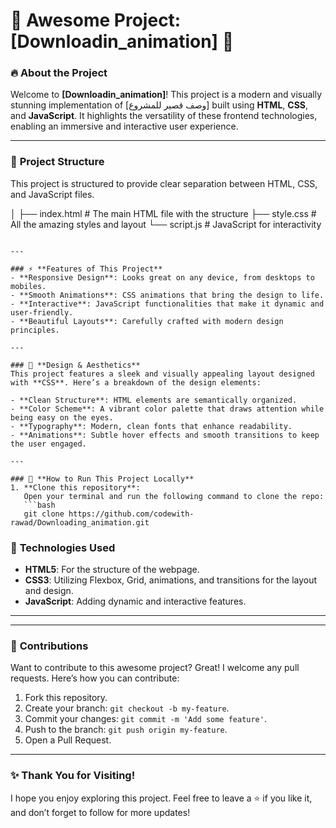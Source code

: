 # 🌟 Awesome Project: [Downloadin_animation] 🌟

### 🔥 **About the Project**
Welcome to **[Downloadin_animation]**! This project is a modern and visually stunning implementation of [وصف قصير للمشروع] built using **HTML**, **CSS**, and **JavaScript**. It highlights the versatility of these frontend technologies, enabling an immersive and interactive user experience.

---

### 📂 **Project Structure**
This project is structured to provide clear separation between HTML, CSS, and JavaScript files.

│
├── index.html            # The main HTML file with the structure
├── style.css             # All the amazing styles and layout
└── script.js             # JavaScript for interactivity
```

---

### ⚡ **Features of This Project**
- **Responsive Design**: Looks great on any device, from desktops to mobiles.
- **Smooth Animations**: CSS animations that bring the design to life.
- **Interactive**: JavaScript functionalities that make it dynamic and user-friendly.
- **Beautiful Layouts**: Carefully crafted with modern design principles.

---

### 🎨 **Design & Aesthetics**
This project features a sleek and visually appealing layout designed with **CSS**. Here’s a breakdown of the design elements:

- **Clean Structure**: HTML elements are semantically organized.
- **Color Scheme**: A vibrant color palette that draws attention while being easy on the eyes.
- **Typography**: Modern, clean fonts that enhance readability.
- **Animations**: Subtle hover effects and smooth transitions to keep the user engaged.

---

### 🚀 **How to Run This Project Locally**
1. **Clone this repository**:
   Open your terminal and run the following command to clone the repo:
   ```bash
   git clone https://github.com/codewith-rawad/Downloading_animation.git
   ```
   


### 🌈 **Technologies Used**
- **HTML5**: For the structure of the webpage.
- **CSS3**: Utilizing Flexbox, Grid, animations, and transitions for the layout and design.
- **JavaScript**: Adding dynamic and interactive features.

---






---

### 🚀 **Contributions**
Want to contribute to this awesome project? Great! I welcome any pull requests. Here’s how you can contribute:
1. Fork this repository.
2. Create your branch: `git checkout -b my-feature`.
3. Commit your changes: `git commit -m 'Add some feature'`.
4. Push to the branch: `git push origin my-feature`.
5. Open a Pull Request.

---

### ✨ **Thank You for Visiting!**
I hope you enjoy exploring this project. Feel free to leave a ⭐️ if you like it, and don’t forget to follow for more updates!
